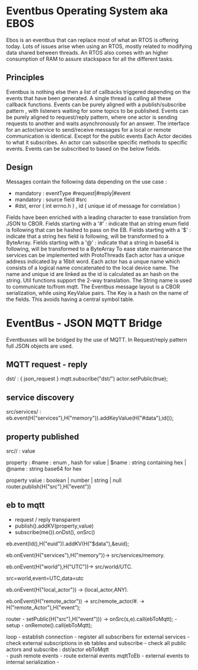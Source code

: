 # Eventbus Operating System aka EBOS
Ebos is an eventbus that can replace most of what an RTOS is offering today.
Lots of issues arise when using an RTOS, mostly related to modifying data shared between threads. An RTOS also comes with an higher consumption of RAM to assure stackspace for all the different tasks.

## Principles
Eventbus is nothing else then a list of callbacks triggered depending on the events that have been generated. A single thread is calling all these callback functions.
Events can be purely aligned with a publish/subscribe pattern , with listeners waiting for some topics to be published. 
Events can be purely aligned to request/reply pattern, where one actor is sending requests to another and waits asynchronously for an answer.
The interface for an actor/service to send/receive messages for a local or remote communication is identical. Except for the public events
Each Actor decides to what it subscribes.
An actor can subscribe specific methods to specific events.
Events can be subscribed to based on the below fields.
## Design
Messages contain the following data depending on the use case :
- mandatory : eventType #request|#reply|#event 
- mandatory : source field #src
- #dst, error ( int errno.h ) , id ( unique id of message for correlation )

Fields have been enriched with a leading character to ease translation from JSON to CBOR.
Fields starting with a '#' : indicate that an string enum field is following that can be hashed to pass on the EB.
Fields starting with a '$' : indicate that a string hex field is following, will be transformed to a ByteArray.
Fields starting with a '@' : indicate that a string in base64 is following, will be transformed to a ByteArray
To ease state maintenance the services can be implemented with ProtoThreads
Each actor has a unique address indicated by a 16bit word.
Each actor has a unque name which consists of a logical name concatenated to the local device name.
The name and unique id are linked as the id is calculated as an hash on the string. Util functions support the 2-way translation.
The String name is used to communicate to/from mqtt.
The Eventbus message layout is a CBOR serialization, while using KeyValue pairs. The Key is a hash on the name of the fields. This avoids having a central symbol table.

 
# EventBus - JSON MQTT Bridge

Eventbusses will be bridged by the use of MQTT.
In Request/reply pattern full JSON objects are used.


## MQTT request - reply
dst/<service> : { json_request }
mqtt.subscribe("dst/<service>")
actor.setPublic(true);

## service discovery
src/services/<interface> : <service>
eb.event(H("services"),H("memory")).addKeyValue(H("#data"),id());

## property published
src/<service>/<property> : value

property : #name : enum , hash for value
 		| $name : string containing hex
		| @name : string base64 for hex

property value : boolean
	| number
	| string
	| null
router.publish(H("src"),H("event"))


## eb to mqtt
- request / reply transparent
- publish(<service>).addKV(property,value)
- subscribe(me()).onDst(), onSrc()

eb.event(Id(),H("euid")).addKV(H("$data"),&euid);

eb.onEvent(H("services"),H("memory"))-> src/services/memory. 

eb.onEvent(H("world"),H("UTC"))-> src/world/UTC. 

src=world,event=UTC,data=utc

eb.onEvent(H("local_actor")) -> (local_actor,ANY). 

eb.onEvent(H("remote_actor")) -> src/remote_actor/#. 
		-> H("remote_Actor"),H("event");  
		
router
	- setPublic(H("src"),H("event"))) 
		-> onSrc(s,e).call(ebToMqtt);
	-  
setup
	- onRemote().call(ebToMqtt);
	
loop
	- establish connection
	- register all subscribers for external services
		- check external subscriptions in eb tables and subscribe
		- check all public actors and subscribe : dst/actor
ebToMqtt  
	- push remote events
	- route external events
mqttToEb 
	- external events to internal serialization
	- 




